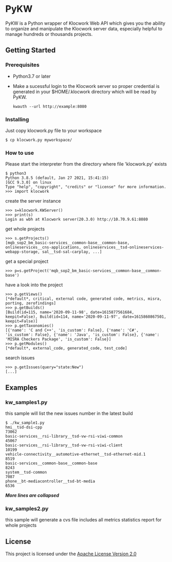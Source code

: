 # PyKW

PyKW is a Python wrapper of Klocwork Web API which gives you the ability to organize and manipulate the Klocwork server data, especially helpful to manage hundreds or thousands projects.

## Getting Started
### Prerequisites
* Python3.7 or later

* Make a sucessful login to the Klocwork server so proper credential is generated in your $HOME/.klocwork directory which will be read by PyKW. 

	```
	kwauth --url http://example:8080
	```

### Installing

Just copy klocwork.py file to your workspace

```
$ cp klocwork.py myworkspace/
```


### How to use
Please start the interpreter from the directory where file 'klocwork.py' exists   

    $ python3
	Python 3.8.5 (default, Jan 27 2021, 15:41:15)
	[GCC 9.3.0] on linux
	Type "help", "copyright", "credits" or "license" for more information.
	>>> import klocwork

create the server instance 

	>>> s=klocwork.KWServer()
	>>> print(s)
	Login as wbh at Klocwork server(20.3.0) http://10.70.9.61:8080

get whole projects

	>>> s.getProjects()
	[mqb_sop2_bm_basic-services__common-base__common-base, onlineservices__cns-applications, onlineservices__tsd-onlineservices-webapp-storage, sal__tsd-sal-carplay, ...]
get a special project

	>>> p=s.getProject('mqb_sop2_bm_basic-services__common-base__common-base')

have a look into the project

	>>> p.getViews()
	[*default*, critical, external code, generated code, metrics, misra, porting, zerofindings]
	>>> p.getBuilds()
	[Build(id=115, name='2020-09-11-98', date=1615877561684, keepit=False), Build(id=114, name='2020-09-11-97', date=1615860867501, keepit=False)]
	>>> p.getTaxonomies()
	[{'name': 'C and C++', 'is_custom': False}, {'name': 'C#', 'is_custom': False}, {'name': 'Java', 'is_custom': False}, {'name': 'MISRA Checkers Package', 'is_custom': False}]
	>>> p.getModules()
	[*default*, external_code, generated_code, test_code]

search issues

	>>> p.getIssues(query="state:New")
	[...]
 



## Examples
### kw_samples1.py
this sample will list the new issues number in the latest build

	$ ./kw_sample1.py 
	hmi__tsd-dsi-cpp                                                               73062 
	basic-services__rsi-library__tsd-vw-rsi-viwi-common                            45067 
	basic-services__rsi-library__tsd-vw-rsi-viwi-client                            10199 
	vehicle-connectivity__automotive-ethernet__tsd-ethernet-mid.1                   8519 
	basic-services__common-base__common-base                                        8243 
	system__tsd-common                                                              7087 
	phone__bt-mediacontroller__tsd-bt-media                                         6536 
	
***More lines are collapsed***

### kw_samples2.py
this sample will generate a cvs file includes all metrics statistics report for whole projects

## License

This project is licensed under the [Apache License Version 2.0](http://www.apache.org/licenses/LICENSE-2.0)
